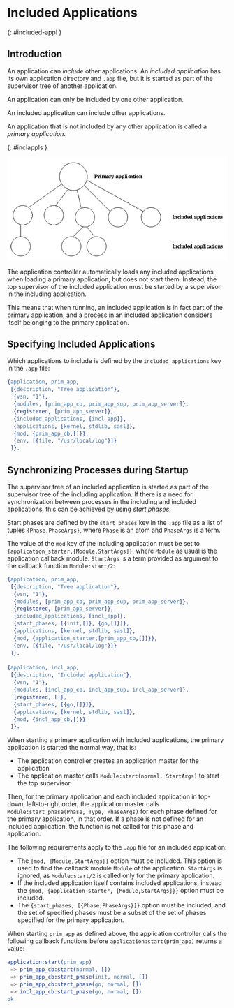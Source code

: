 <!--
%CopyrightBegin%

Copyright Ericsson AB 2023. All Rights Reserved.

Licensed under the Apache License, Version 2.0 (the "License");
you may not use this file except in compliance with the License.
You may obtain a copy of the License at

    http://www.apache.org/licenses/LICENSE-2.0

Unless required by applicable law or agreed to in writing, software
distributed under the License is distributed on an "AS IS" BASIS,
WITHOUT WARRANTIES OR CONDITIONS OF ANY KIND, either express or implied.
See the License for the specific language governing permissions and
limitations under the License.

%CopyrightEnd%
-->
# Included Applications

[](){: #included-appl }

## Introduction

An application can _include_ other applications. An _included application_ has
its own application directory and `.app` file, but it is started as part of the
supervisor tree of another application.

An application can only be included by one other application.

An included application can include other applications.

An application that is not included by any other application is called a
_primary application_.

[](){: #inclappls }

![Primary Application and Included Applications](assets/inclappls.gif "Primary Application and Included Applications")

The application controller automatically loads any included applications when
loading a primary application, but does not start them. Instead, the top
supervisor of the included application must be started by a supervisor in the
including application.

This means that when running, an included application is in fact part of the
primary application, and a process in an included application considers itself
belonging to the primary application.

## Specifying Included Applications

Which applications to include is defined by the `included_applications` key in
the `.app` file:

```erlang
{application, prim_app,
 [{description, "Tree application"},
  {vsn, "1"},
  {modules, [prim_app_cb, prim_app_sup, prim_app_server]},
  {registered, [prim_app_server]},
  {included_applications, [incl_app]},
  {applications, [kernel, stdlib, sasl]},
  {mod, {prim_app_cb,[]}},
  {env, [{file, "/usr/local/log"}]}
 ]}.
```

## Synchronizing Processes during Startup

The supervisor tree of an included application is started as part of the
supervisor tree of the including application. If there is a need for
synchronization between processes in the including and included applications,
this can be achieved by using _start phases_.

Start phases are defined by the `start_phases` key in the `.app` file as a list
of tuples `{Phase,PhaseArgs}`, where `Phase` is an atom and `PhaseArgs` is a
term.

The value of the `mod` key of the including application must be set to
`{application_starter,[Module,StartArgs]}`, where `Module` as usual is the
application callback module. `StartArgs` is a term provided as argument to the
callback function `Module:start/2`:

```erlang
{application, prim_app,
 [{description, "Tree application"},
  {vsn, "1"},
  {modules, [prim_app_cb, prim_app_sup, prim_app_server]},
  {registered, [prim_app_server]},
  {included_applications, [incl_app]},
  {start_phases, [{init,[]}, {go,[]}]},
  {applications, [kernel, stdlib, sasl]},
  {mod, {application_starter,[prim_app_cb,[]]}},
  {env, [{file, "/usr/local/log"}]}
 ]}.

{application, incl_app,
 [{description, "Included application"},
  {vsn, "1"},
  {modules, [incl_app_cb, incl_app_sup, incl_app_server]},
  {registered, []},
  {start_phases, [{go,[]}]},
  {applications, [kernel, stdlib, sasl]},
  {mod, {incl_app_cb,[]}}
 ]}.
```

When starting a primary application with included applications, the primary
application is started the normal way, that is:

- The application controller creates an application master for the application
- The application master calls `Module:start(normal, StartArgs)` to start the
  top supervisor.

Then, for the primary application and each included application in top-down,
left-to-right order, the application master calls
`Module:start_phase(Phase, Type, PhaseArgs)` for each phase defined for the
primary application, in that order. If a phase is not defined for an included
application, the function is not called for this phase and application.

The following requirements apply to the `.app` file for an included application:

- The `{mod, {Module,StartArgs}}` option must be included. This option is used
  to find the callback module `Module` of the application. `StartArgs` is
  ignored, as `Module:start/2` is called only for the primary application.
- If the included application itself contains included applications, instead the
  `{mod, {application_starter, [Module,StartArgs]}}` option must be included.
- The `{start_phases, [{Phase,PhaseArgs}]}` option must be included, and the set
  of specified phases must be a subset of the set of phases specified for the
  primary application.

When starting `prim_app` as defined above, the application controller calls the
following callback functions before `application:start(prim_app)` returns a
value:

```erlang
application:start(prim_app)
 => prim_app_cb:start(normal, [])
 => prim_app_cb:start_phase(init, normal, [])
 => prim_app_cb:start_phase(go, normal, [])
 => incl_app_cb:start_phase(go, normal, [])
ok
```
